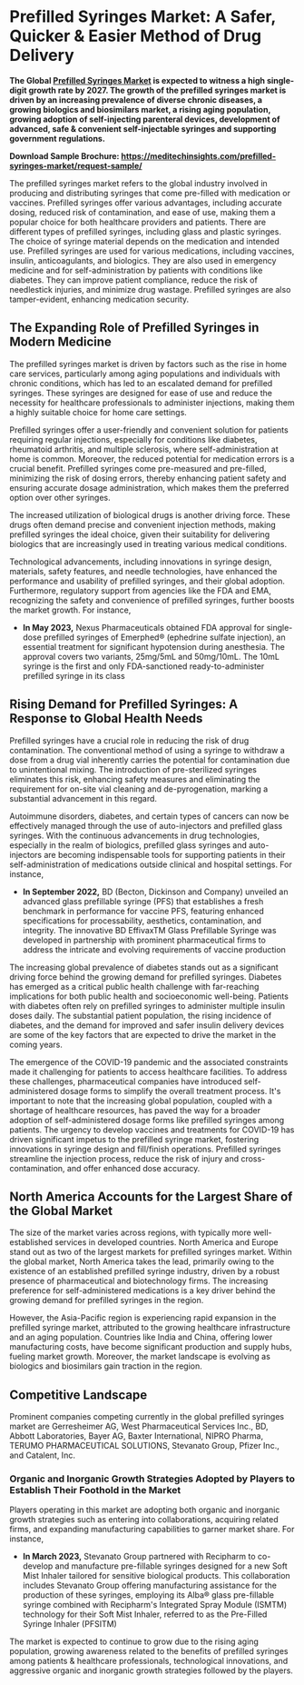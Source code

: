<h1>Prefilled Syringes Market: A Safer, Quicker &amp; Easier Method of Drug Delivery</h1>
<strong>The Global <a href="https://meditechinsights.com/prefilled-syringes-market/">Prefilled Syringes Market</a> is expected to witness a high single-digit growth rate by 2027. The growth of the prefilled syringes market is driven by an increasing prevalence of diverse chronic diseases, a growing biologics and biosimilars market, a rising aging population, </strong><strong>growing adoption of self-injecting parenteral devices, development of advanced, safe &amp; convenient self-injectable syringes and supporting government regulations.</strong>

<strong>Download Sample Brochure: <a href="https://meditechinsights.com/prefilled-syringes-market/request-sample/">https://meditechinsights.com/prefilled-syringes-market/request-sample/</a></strong>

The prefilled syringes market refers to the global industry involved in producing and distributing syringes that come pre-filled with medication or vaccines. Prefilled syringes offer various advantages, including accurate dosing, reduced risk of contamination, and ease of use, making them a popular choice for both healthcare providers and patients. There are different types of prefilled syringes, including glass and plastic syringes. The choice of syringe material depends on the medication and intended use. Prefilled syringes are used for various medications, including vaccines, insulin, anticoagulants, and biologics. They are also used in emergency medicine and for self-administration by patients with conditions like diabetes. They can improve patient compliance, reduce the risk of needlestick injuries, and minimize drug wastage. Prefilled syringes are also tamper-evident, enhancing medication security.
<h2><strong>The Expanding Role of Prefilled Syringes in Modern Medicine</strong></h2>
The prefilled syringes market is driven by factors such as the rise in home care services, particularly among aging populations and individuals with chronic conditions, which has led to an escalated demand for prefilled syringes. These syringes are designed for ease of use and reduce the necessity for healthcare professionals to administer injections, making them a highly suitable choice for home care settings.

Prefilled syringes offer a user-friendly and convenient solution for patients requiring regular injections, especially for conditions like diabetes, rheumatoid arthritis, and multiple sclerosis, where self-administration at home is common. Moreover, the reduced potential for medication errors is a crucial benefit. Prefilled syringes come pre-measured and pre-filled, minimizing the risk of dosing errors, thereby enhancing patient safety and ensuring accurate dosage administration, which makes them the preferred option over other syringes.

The increased utilization of biological drugs is another driving force. These drugs often demand precise and convenient injection methods, making prefilled syringes the ideal choice, given their suitability for delivering biologics that are increasingly used in treating various medical conditions.

Technological advancements, including innovations in syringe design, materials, safety features, and needle technologies, have enhanced the performance and usability of prefilled syringes, and their global adoption. Furthermore, regulatory support from agencies like the FDA and EMA, recognizing the safety and convenience of prefilled syringes, further boosts the market growth. For instance,
<ul>
 	<li><strong>In May 2023,</strong> Nexus Pharmaceuticals obtained FDA approval for single-dose prefilled syringes of Emerphed® (ephedrine sulfate injection), an essential treatment for significant hypotension during anesthesia. The approval covers two variants, 25mg/5mL and 50mg/10mL. The 10mL syringe is the first and only FDA-sanctioned ready-to-administer prefilled syringe in its class</li>
</ul>
<h2><strong>Rising Demand for Prefilled Syringes: A Response to Global Health Needs</strong></h2>
Prefilled syringes have a crucial role in reducing the risk of drug contamination. The conventional method of using a syringe to withdraw a dose from a drug vial inherently carries the potential for contamination due to unintentional mixing. The introduction of pre-sterilized syringes eliminates this risk, enhancing safety measures and eliminating the requirement for on-site vial cleaning and de-pyrogenation, marking a substantial advancement in this regard.

Autoimmune disorders, diabetes, and certain types of cancers can now be effectively managed through the use of auto-injectors and prefilled glass syringes. With the continuous advancements in drug technologies, especially in the realm of biologics, prefilled glass syringes and auto-injectors are becoming indispensable tools for supporting patients in their self-administration of medications outside clinical and hospital settings. For instance,
<ul>
 	<li><strong>In September 2022,</strong> BD (Becton, Dickinson and Company) unveiled an advanced glass prefillable syringe (PFS) that establishes a fresh benchmark in performance for vaccine PFS, featuring enhanced specifications for processability, aesthetics, contamination, and integrity. The innovative BD EffivaxTM Glass Prefillable Syringe was developed in partnership with prominent pharmaceutical firms to address the intricate and evolving requirements of vaccine production</li>
</ul>
The increasing global prevalence of diabetes stands out as a significant driving force behind the growing demand for prefilled syringes. Diabetes has emerged as a critical public health challenge with far-reaching implications for both public health and socioeconomic well-being. Patients with diabetes often rely on prefilled syringes to administer multiple insulin doses daily. The substantial patient population, the rising incidence of diabetes, and the demand for improved and safer insulin delivery devices are some of the key factors that are expected to drive the market in the coming years.

The emergence of the COVID-19 pandemic and the associated constraints made it challenging for patients to access healthcare facilities. To address these challenges, pharmaceutical companies have introduced self-administered dosage forms to simplify the overall treatment process. It's important to note that the increasing global population, coupled with a shortage of healthcare resources, has paved the way for a broader adoption of self-administered dosage forms like prefilled syringes among patients. The urgency to develop vaccines and treatments for COVID-19 has driven significant impetus to the prefilled syringe market, fostering innovations in syringe design and fill/finish operations. Prefilled syringes streamline the injection process, reduce the risk of injury and cross-contamination, and offer enhanced dose accuracy.
<h2><strong>North America Accounts for the Largest Share of the Global Market </strong></h2>
The size of the market varies across regions, with typically more well-established services in developed countries. North America and Europe stand out as two of the largest markets for prefilled syringes market. Within the global market, North America takes the lead, primarily owing to the existence of an established prefilled syringe industry, driven by a robust presence of pharmaceutical and biotechnology firms. The increasing preference for self-administered medications is a key driver behind the growing demand for prefilled syringes in the region.

However, the Asia-Pacific region is experiencing rapid expansion in the prefilled syringe market, attributed to the growing healthcare infrastructure and an aging population. Countries like India and China, offering lower manufacturing costs, have become significant production and supply hubs, fueling market growth. Moreover, the market landscape is evolving as biologics and biosimilars gain traction in the region.
<h2><strong>Competitive Landscape</strong></h2>
Prominent companies competing currently in the global prefilled syringes market are Gerresheimer AG, West Pharmaceutical Services Inc., BD, Abbott Laboratories, Bayer AG, Baxter International, NIPRO Pharma, TERUMO PHARMACEUTICAL SOLUTIONS, Stevanato Group, Pfizer Inc., and Catalent, Inc.
<h3><strong>Organic and Inorganic Growth Strategies Adopted by Players to Establish Their Foothold in the Market</strong></h3>
Players operating in this market are adopting both organic and inorganic growth strategies such as entering into collaborations, acquiring related firms, and expanding manufacturing capabilities to garner market share. For instance,
<ul>
 	<li><strong>In March 2023,</strong> Stevanato Group partnered with Recipharm to co-develop and manufacture pre-fillable syringes designed for a new Soft Mist Inhaler tailored for sensitive biological products. This collaboration includes Stevanato Group offering manufacturing assistance for the production of these syringes, employing its Alba® glass pre-fillable syringe combined with Recipharm's Integrated Spray Module (ISMTM) technology for their Soft Mist Inhaler, referred to as the Pre-Filled Syringe Inhaler (PFSITM)</li>
</ul>
The market is expected to continue to grow due to the rising aging population, growing awareness related to the benefits of prefilled syringes among patients &amp; healthcare professionals, technological innovations, and aggressive organic and inorganic growth strategies followed by the players.
